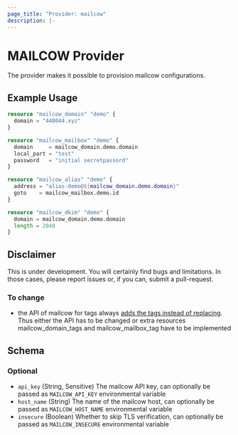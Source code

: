 ```yaml
---
page_title: "Provider: mailcow"
description: |-
---
```


# MAILCOW Provider

The provider makes it possible to provision mailcow configurations. 

## Example Usage

```terraform
resource "mailcow_domain" "demo" {
  domain = "440044.xyz"
}

resource "mailcow_mailbox" "demo" {
  domain     = mailcow_domain.demo.domain
  local_part = "test"
  password   = "initial secretpassord"
}

resource "mailcow_alias" "demo" {
  address = "alias-demo@${mailcow_domain.demo.domain}"
  goto    = mailcow_mailbox.demo.id
}

resource "mailcow_dkim" "demo" {
  domain = mailcow_domain.demo.domain
  length = 2048
}
```

## Disclaimer

This is under development. You will certainly find bugs and limitations. In those cases, please report issues or, if you can, submit a pull-request.

### To change

* the API of mailcow for tags always [adds the tags instead of replacing](https://github.com/mailcow/mailcow-dockerized/issues/4681). Thus either the API has to be changed or extra resources mailcow_domain_tags and mailcow_mailbox_tag have to be implemented

<!-- schema generated by tfplugindocs -->
## Schema

### Optional

- `api_key` (String, Sensitive) The mailcow API key, can optionally be passed as `MAILCOW_API_KEY` environmental variable
- `host_name` (String) The name of the mailcow host, can optionally be passed as `MAILCOW_HOST_NAME` environmental variable
- `insecure` (Boolean) Whether to skip TLS verification, can optionally be passed as `MAILCOW_INSECURE` environmental variable